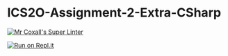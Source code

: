 # ICS2O-Assignment-2-Extra-CSharp
[![Mr Coxall's Super Linter](https://github.com/Liya-Getachew/ICS2O-Assignment-2-Extra-CSharp/workflows/Mr%20Coxall's%20Super%20Linter/badge.svg)](https://github.com/Liya-Getachew/ICS2O-Assignment-2-Extra-CSharp/actions/)

[![Run on Repl.it](https://repl.it/badge/github/Liya-Getachew/ICS2O-Assignment-2-Extra-CSharp)](https://repl.it/github/Liya-Getachew/ICS2O-Assignment-2-Extra-CSharp)
